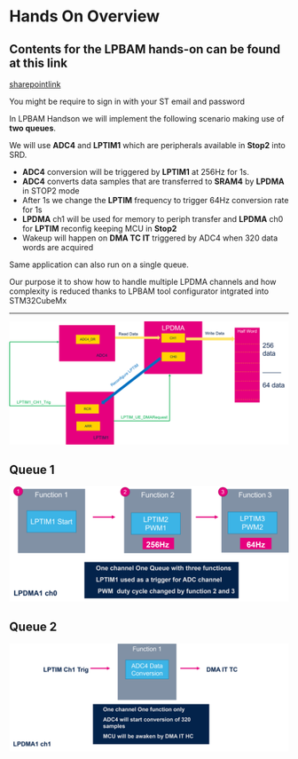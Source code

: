 # **Hands On Overview**


## Contents for the LPBAM hands-on can be found at this link
[sharepointlink](https://stmicroelectronics.sharepoint.com/sites/EMEAMCD/Shared%20Documents/Forms/AllItems.aspx?id=%2Fsites%2FEMEAMCD%2FShared%20Documents%2F5%2E%20Promotion%2FWorkshops%2FSTM32U5%5Fworkshop%5F2022%2FMaterial&viewid=5098bdc4%2Dc00e%2D465c%2D9b64%2Dd00de0f5947d)

<awarning>
You might be require to sign in with your ST email and password
</awarning>
<p>


</p>

In LPBAM Handson we will implement the following scenario making use of **two queues**.

We will use **ADC4** and **LPTIM1** which are peripherals available in **Stop2** into SRD.

- **ADC4** conversion will be triggered by **LPTIM1** at 256Hz for 1s.
- **ADC4** converts data samples that are transferred to **SRAM4** by **LPDMA** in STOP2 mode
- After 1s we change the **LPTIM** frequency to trigger 64Hz conversion rate for 1s
- **LPDMA** ch1 will be used for memory to periph transfer and **LPDMA** ch0 for **LPTIM** reconfig keeping MCU in **Stop2**
- Wakeup will happen on **DMA TC IT** triggered by ADC4 when 320 data words are acquired

<ainfo>
Same application can also run on a single queue. 

Our purpose it to show how to handle multiple LPDMA channels and how complexity is reduced thanks to LPBAM tool configurator intgrated into STM32CubeMx
</ainfo>

---

![Cubemx start](./img/0001.png)

## Queue 1

![Cubemx start](./img/0002.png)
 

 ## Queue 2
 ![Cubemx start](./img/0003.png)


 